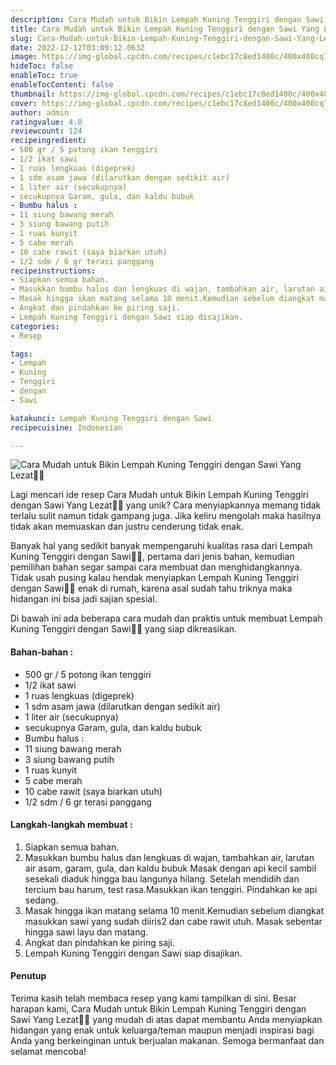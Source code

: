 ```yaml
---
description: Cara Mudah untuk Bikin Lempah Kuning Tenggiri dengan Sawi Yang Lezat"
title: Cara Mudah untuk Bikin Lempah Kuning Tenggiri dengan Sawi Yang Lezat
slug: Cara-Mudah-untuk-Bikin-Lempah-Kuning-Tenggiri-dengan-Sawi-Yang-Lezat
date: 2022-12-12T03:09:12.063Z
image: https://img-global.cpcdn.com/recipes/c1ebc17c8ed1400c/400x400cq70/photo.jpg
hideToc: false
enableToc: true
enableTocContent: false
thumbnail: https://img-global.cpcdn.com/recipes/c1ebc17c8ed1400c/400x400cq70/photo.jpg
cover: https://img-global.cpcdn.com/recipes/c1ebc17c8ed1400c/400x400cq70/photo.jpg
author: admin
ratingvalue: 4.8
reviewcount: 124
recipeingredient:
- 500 gr / 5 potong ikan tenggiri
- 1/2 ikat sawi
- 1 ruas lengkuas (digeprek)
- 1 sdm asam jawa (dilarutkan dengan sedikit air)
- 1 liter air (secukupnya)
- secukupnya Garam, gula, dan kaldu bubuk
- Bumbu halus :
- 11 siung bawang merah
- 3 siung bawang putih
- 1 ruas kunyit
- 5 cabe merah
- 10 cabe rawit (saya biarkan utuh)
- 1/2 sdm / 6 gr terasi panggang
recipeinstructions:
- Siapkan semua bahan.
- Masukkan bumbu halus dan lengkuas di wajan, tambahkan air, larutan air asam, garam, gula, dan kaldu bubuk Masak dengan api kecil sambil sesekali diaduk hingga bau langunya hilang. Setelah mendidih dan tercium bau harum, test rasa.Masukkan ikan tenggiri. Pindahkan ke api sedang.
- Masak hingga ikan matang selama 10 menit.Kemudian sebelum diangkat masukkan sawi yang sudah diiris2 dan cabe rawit utuh. Masak sebentar hingga sawi layu dan matang.
- Angkat dan pindahkan ke piring saji.
- Lempah Kuning Tenggiri dengan Sawi siap disajikan.
categories:
- Resep

tags:
- Lempah
- Kuning
- Tenggiri
- dengan
- Sawi

katakunci: Lempah Kuning Tenggiri dengan Sawi
recipecuisine: Indonesian

---
```


![Cara Mudah untuk Bikin Lempah Kuning Tenggiri dengan Sawi Yang Lezat👩‍🍳](https://img-global.cpcdn.com/recipes/c1ebc17c8ed1400c/400x400cq70/photo.jpg)

Lagi mencari ide resep Cara Mudah untuk Bikin Lempah Kuning Tenggiri dengan Sawi Yang Lezat👩‍🍳 yang unik? Cara menyiapkannya memang tidak terlalu sulit namun tidak gampang juga. Jika keliru mengolah maka hasilnya tidak akan memuaskan dan justru cenderung tidak enak.

Banyak hal yang sedikit banyak mempengaruhi kualitas rasa dari Lempah Kuning Tenggiri dengan Sawi👩‍🍳, pertama dari jenis bahan, kemudian pemilihan bahan segar sampai cara membuat dan menghidangkannya. Tidak usah pusing kalau hendak menyiapkan Lempah Kuning Tenggiri dengan Sawi👩‍🍳 enak di rumah, karena asal sudah tahu triknya maka hidangan ini bisa jadi sajian spesial.

Di bawah ini ada beberapa cara mudah dan praktis untuk membuat Lempah Kuning Tenggiri dengan Sawi👩‍🍳 yang siap dikreasikan.

<!--inarticleads1-->

#### Bahan-bahan :

- 500 gr / 5 potong ikan tenggiri
- 1/2 ikat sawi
- 1 ruas lengkuas (digeprek)
- 1 sdm asam jawa (dilarutkan dengan sedikit air)
- 1 liter air (secukupnya)
- secukupnya Garam, gula, dan kaldu bubuk
- Bumbu halus :
- 11 siung bawang merah
- 3 siung bawang putih
- 1 ruas kunyit
- 5 cabe merah
- 10 cabe rawit (saya biarkan utuh)
- 1/2 sdm / 6 gr terasi panggang

<!--inarticleads2-->

#### Langkah-langkah membuat :

1. Siapkan semua bahan.
1. Masukkan bumbu halus dan lengkuas di wajan, tambahkan air, larutan air asam, garam, gula, dan kaldu bubuk Masak dengan api kecil sambil sesekali diaduk hingga bau langunya hilang. Setelah mendidih dan tercium bau harum, test rasa.Masukkan ikan tenggiri. Pindahkan ke api sedang.
1. Masak hingga ikan matang selama 10 menit.Kemudian sebelum diangkat masukkan sawi yang sudah diiris2 dan cabe rawit utuh. Masak sebentar hingga sawi layu dan matang.
1. Angkat dan pindahkan ke piring saji.
1. Lempah Kuning Tenggiri dengan Sawi siap disajikan.

#### Penutup

Terima kasih telah membaca resep yang kami tampilkan di sini. Besar harapan kami, Cara Mudah untuk Bikin Lempah Kuning Tenggiri dengan Sawi Yang Lezat👩‍🍳 yang mudah di atas dapat membantu Anda menyiapkan hidangan yang enak untuk keluarga/teman maupun menjadi inspirasi bagi Anda yang berkeinginan untuk berjualan makanan. Semoga bermanfaat dan selamat mencoba!